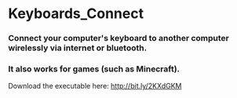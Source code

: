 # Keyboards_Connect
### Connect your computer's keyboard to another computer wirelessly via internet or bluetooth.
### It also works for games (such as Minecraft).

Download the executable here: http://bit.ly/2KXdGKM
